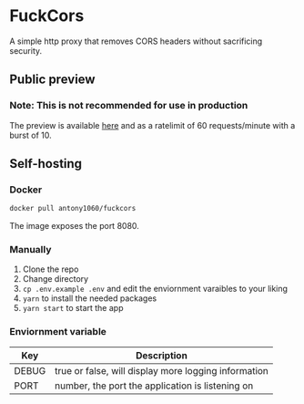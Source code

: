 # FuckCors
A simple http proxy that removes CORS headers without sacrificing security.

## Public preview
### Note: This is not recommended for use in production

The preview is available [here](https://fuckcors.app) and as a ratelimit of 60 requests/minute with a burst of 10.

## Self-hosting
### Docker
```bash
docker pull antony1060/fuckcors
```
The image exposes the port 8080.

### Manually
1. Clone the repo
2. Change directory 
3. `cp .env.example .env` and edit the enviornment varaibles to your liking
4. `yarn` to install the needed packages
5. `yarn start` to start the app

### Enviornment variable
|Key|Description|
|---|---|
|DEBUG|true or false, will display more logging information|
|PORT|number, the port the application is listening on|
